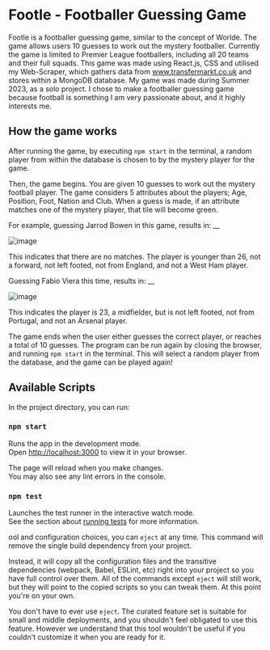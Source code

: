# Footle - Footballer Guessing Game

Footle is a footballer guessing game, similar to the concept of Worlde.
The game allows users 10 guesses to work out the mystery footballer. Currently the game is limited to Premier League footballers, including all 20 teams and their full squads. 
This game was made using React.js, CSS and utilised my Web-Scraper, which gathers data from www.transfermarkt.co.uk and stores within a MongoDB database. 
My game was made during Summer 2023, as a solo project. I chose to make a footballer guessing game because football is something I am very passionate about, and it highly interests me.

## How the game works
After running the game, by executing ```npm start``` in the terminal, a random player from within the database is chosen to by the mystery player for the game.

Then, the game begins. You are given 10 guesses to work out the mystery football player.
The game considers 5 attributes about the players; Age, Position, Foot, Nation and Club.
When a guess is made, if an attribute matches one of the mystery player, that tile will become green.

For example, guessing Jarrod Bowen in this game, results in: __

![image](https://github.com/Danielx2003/Footle/assets/70431670/3cd4201c-b9b2-4774-b6a5-fffc76b8fcfa)

This indicates that there are no matches. The player is younger than 26, not a forward, not left footed, not from England, and not a West Ham player.

Guessing Fabio Viera this time, results in: __

![image](https://github.com/Danielx2003/Footle/assets/70431670/07bc7568-eb76-44e4-b77b-9a90e26fb51b)

This indicates the player is 23, a midfielder, but is not left footed, not from Portugal, and not an Arsenal player.

The game ends when the user either guesses the correct player, or reaches a total of 10 guesses.
The program can be run again by closing the browser, and running ```npm start``` in the terminal. This will select a random player from the database, and the game can be played again!

## Available Scripts

In the project directory, you can run:

### `npm start`

Runs the app in the development mode.\
Open [http://localhost:3000](http://localhost:3000) to view it in your browser.

The page will reload when you make changes.\
You may also see any lint errors in the console.

### `npm test`

Launches the test runner in the interactive watch mode.\
See the section about [running tests](https://facebook.github.io/create-react-app/docs/running-tests) for more information.

ool and configuration choices, you can `eject` at any time. This command will remove the single build dependency from your project.

Instead, it will copy all the configuration files and the transitive dependencies (webpack, Babel, ESLint, etc) right into your project so you have full control over them. All of the commands except `eject` will still work, but they will point to the copied scripts so you can tweak them. At this point you're on your own.

You don't have to ever use `eject`. The curated feature set is suitable for small and middle deployments, and you shouldn't feel obligated to use this feature. However we understand that this tool wouldn't be useful if you couldn't customize it when you are ready for it.
